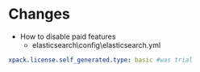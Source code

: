 # Changes

 - How to disable paid features
   - elasticsearch\config\elasticsearch.yml

```yml
xpack.license.self_generated.type: basic #was trial
```